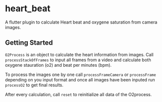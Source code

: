 # heart_beat

A flutter plugin to calculate Heart beat and oxygene saturation from camera images.

## Getting Started

`O2Process` is an object to calculate the heart information from images.
Call `processStackOfFrames` to input all frames from a video and calculate both oxygene stauration (o2) and beat per minutes (bpm).

To process the images one by one call `processFrameCamera` or `processFrame` depending on you input format and once all images have been inputed run `processO2` to get final results.

After every calculation, call `reset` to reinitialize all data of the O2process.
